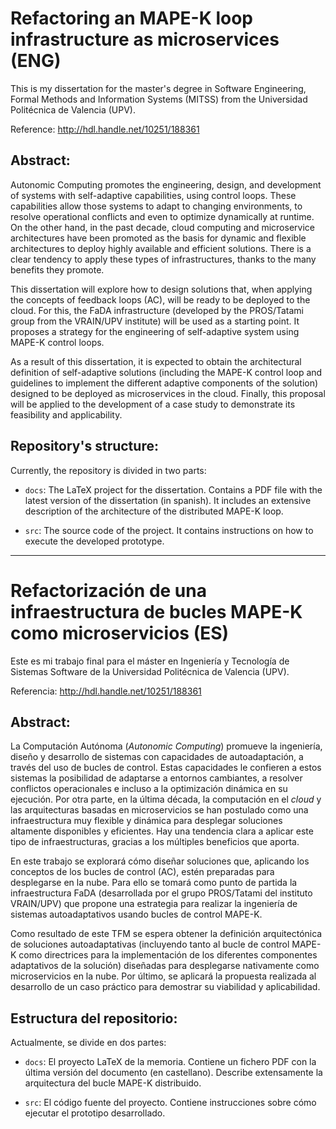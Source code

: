 # Refactoring an MAPE-K loop infrastructure as microservices (ENG)

This is my dissertation for the master's degree in Software Engineering, Formal Methods and Information Systems (MITSS) from the Universidad Politécnica de Valencia (UPV).

Reference: http://hdl.handle.net/10251/188361

## Abstract:
  Autonomic Computing promotes the engineering, design, and development of systems with self-adaptive capabilities, using control loops. These capabilities allow those systems to adapt to changing environments, to resolve operational conflicts and even to optimize dynamically at runtime. On the other hand, in the past decade, cloud computing and microservice architectures have been promoted as the basis for dynamic and flexible architectures to deploy highly available and efficient solutions. There is a clear tendency to apply these types of infrastructures, thanks to the many benefits they promote.

  This dissertation will explore how to design solutions that, when applying the concepts of feedback loops (AC), will be ready to be deployed to the cloud. For this, the FaDA infrastructure (developed by the PROS/Tatami group from the VRAIN/UPV institute) will be used as a starting point. It proposes a strategy for the engineering of self-adaptive system using MAPE-K control loops.

  As a result of this dissertation, it is expected to obtain the architectural definition of self-adaptive solutions (including the MAPE-K control loop and guidelines to implement the different adaptive components of the solution) designed to be deployed as microservices in the cloud. Finally, this proposal will be applied to the development of a case study to demonstrate its feasibility and applicability.

## Repository's structure:
Currently, the repository is divided in two parts:

- `docs`: The LaTeX project for the dissertation. Contains a PDF file with the latest version of the dissertation (in spanish). It includes an extensive description of the architecture of the distributed MAPE-K loop.

- `src`: The source code of the project. It contains instructions on how to execute the developed prototype.

----

# Refactorización de una infraestructura de bucles MAPE-K como microservicios (ES)

Este es mi trabajo final para el máster en Ingeniería y Tecnología de Sistemas Software de la Universidad Politécnica de Valencia (UPV).

Referencia: http://hdl.handle.net/10251/188361

## Abstract:
  La Computación Autónoma (_Autonomic Computing_) promueve la ingeniería, diseño y desarrollo de sistemas con capacidades de autoadaptación, a través del uso de bucles de control. Estas capacidades le confieren a estos sistemas la posibilidad de adaptarse a entornos cambiantes, a resolver conflictos operacionales e incluso a la optimización dinámica en su ejecución. Por otra parte, en la última década, la computación en el _cloud_ y las arquitecturas basadas en microservicios se han postulado como una infraestructura muy flexible y dinámica para desplegar soluciones altamente disponibles y eficientes. Hay una tendencia clara a aplicar este tipo de infraestructuras, gracias a los múltiples beneficios que aporta.

  En este trabajo se explorará cómo diseñar soluciones que, aplicando los conceptos de los bucles de control (AC), estén preparadas para desplegarse en la nube. Para ello se tomará como punto de partida la infraestructura FaDA (desarrollada por el grupo PROS/Tatami del instituto VRAIN/UPV) que propone una estrategia para realizar la ingeniería de sistemas autoadaptativos usando bucles de control MAPE-K.

  Como resultado de este TFM se espera obtener la definición arquitectónica de soluciones autoadaptativas (incluyendo tanto al bucle de control MAPE-K como directrices para la implementación de los diferentes componentes adaptativos de la solución) diseñadas para desplegarse nativamente como microservicios en la nube. Por último, se aplicará la propuesta realizada al desarrollo de un caso práctico para demostrar su viabilidad y aplicabilidad.

## Estructura del repositorio:
Actualmente, se divide en dos partes:

- `docs`: El proyecto LaTeX de la memoria. Contiene un fichero PDF con la última versión del documento (en castellano). Describe extensamente la arquitectura del bucle MAPE-K distribuido.

- `src`: El código fuente del proyecto. Contiene instrucciones sobre cómo ejecutar el prototipo desarrollado.
